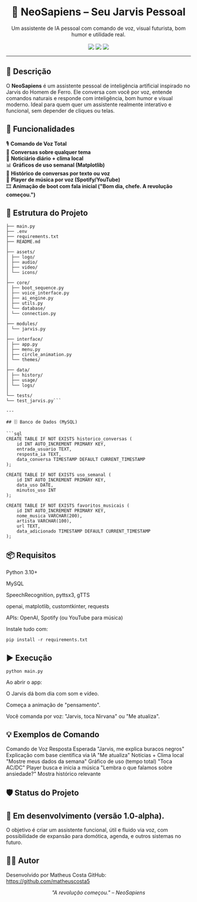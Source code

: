 <h1 align="center">🧠 NeoSapiens – Seu Jarvis Pessoal</h1>

<p align="center">
  Um assistente de IA pessoal com comando de voz, visual futurista, bom humor e utilidade real.
  <br><br>
  <img src="https://img.shields.io/badge/status-em%20desenvolvimento-yellow?style=for-the-badge"/>
  <img src="https://img.shields.io/badge/vers%C3%A3o-1.0--alpha-blue?style=for-the-badge"/>
  <img src="https://img.shields.io/badge/intera%C3%A7%C3%A3o-voz%20ativa-success?style=for-the-badge"/>
</p>

---

## 📜 Descrição

O **NeoSapiens** é um assistente pessoal de inteligência artificial inspirado no Jarvis do Homem de Ferro. Ele conversa com você por voz, entende comandos naturais e responde com inteligência, bom humor e visual moderno. Ideal para quem quer um assistente realmente interativo e funcional, sem depender de cliques ou telas.


## 🚀 Funcionalidades

🎙 **Comando de Voz Total**  
🧠 **Conversas sobre qualquer tema**  
📰 **Noticiário diário + clima local**  
📊 **Gráficos de uso semanal (Matplotlib)**  
📁 **Histórico de conversas por texto ou voz**  
🎵 **Player de música por voz (Spotify/YouTube)**  
🎞 **Animação de boot com fala inicial ("Bom dia, chefe. A revolução começou.")**


## 🧬 Estrutura do Projeto

```NeoSapiens IA/
├── main.py
├── .env
├── requirements.txt
├── README.md
│
├── assets/
│ ├── logo/
│ ├── audio/
│ ├── video/
│ └── icons/
│
├── core/
│ ├── boot_sequence.py
│ ├── voice_interface.py
│ ├── ai_engine.py
│ ├── utils.py
│ └── database/
│ └── connection.py
│
├── modules/
│ └── jarvis.py
│
├── interface/
│ ├── app.py
│ ├── menu.py
│ ├── circle_animation.py
│ └── themes/
│
├── data/
│ ├── history/
│ ├── usage/
│ └── logs/
│
└── tests/
└── test_jarvis.py```

---

## 🗄️ Banco de Dados (MySQL)

```sql
CREATE TABLE IF NOT EXISTS historico_conversas (
    id INT AUTO_INCREMENT PRIMARY KEY,
    entrada_usuario TEXT,
    resposta_ia TEXT,
    data_conversa TIMESTAMP DEFAULT CURRENT_TIMESTAMP
);

CREATE TABLE IF NOT EXISTS uso_semanal (
    id INT AUTO_INCREMENT PRIMARY KEY,
    data_uso DATE,
    minutos_uso INT
);

CREATE TABLE IF NOT EXISTS favoritos_musicais (
    id INT AUTO_INCREMENT PRIMARY KEY,
    nome_musica VARCHAR(200),
    artista VARCHAR(100),
    url TEXT,
    data_adicionado TIMESTAMP DEFAULT CURRENT_TIMESTAMP
);
```

## 📦 Requisitos
Python 3.10+

MySQL

SpeechRecognition, pyttsx3, gTTS

openai, matplotlib, customtkinter, requests

APIs: OpenAI, Spotify (ou YouTube para música)

Instale tudo com:
```
pip install -r requirements.txt
```


## ▶️ Execução
```
python main.py
```

Ao abrir o app:

O Jarvis dá bom dia com som e vídeo.

Começa a animação de "pensamento".

Você comanda por voz: "Jarvis, toca Nirvana" ou "Me atualiza".

## 💡 Exemplos de Comando
Comando de Voz	Resposta Esperada
"Jarvis, me explica buracos negros"	Explicação com base científica via IA
"Me atualiza"	Notícias + Clima local
"Mostre meus dados da semana"	Gráfico de uso (tempo total)
"Toca AC/DC"	Player busca e inicia a música
"Lembra o que falamos sobre ansiedade?"	Mostra histórico relevante

## 🛡️ Status do Projeto
## 🔨 Em desenvolvimento (versão 1.0-alpha).
O objetivo é criar um assistente funcional, útil e fluido via voz, com possibilidade de expansão para domótica, agenda, e outros sistemas no futuro.

## 👨‍💻 Autor
Desenvolvido por Matheus Costa
GitHub: https://github.com/matheuscosta5

<p align="center"> <em>"A revolução começou." – NeoSapiens</em> </p> 
